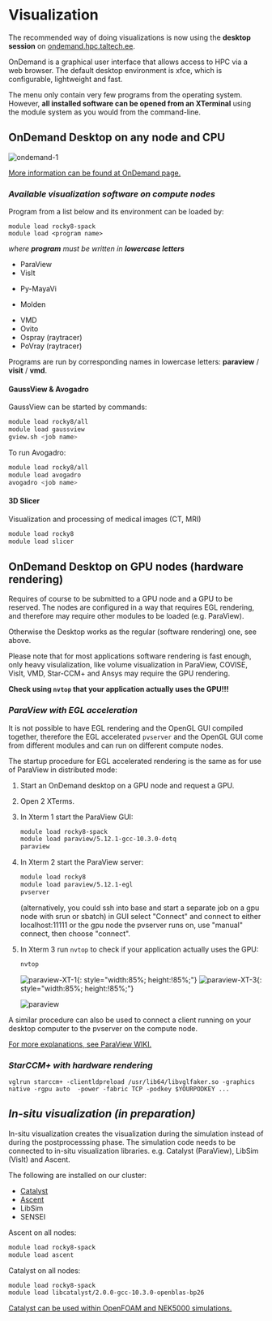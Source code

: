 # Visualization

The recommended way of doing visualizations is now using the **desktop session** on [ondemand.hpc.taltech.ee](https://ondemand.hpc.taltech.ee).

OnDemand is a graphical user interface that allows access to HPC via a web browser. The default desktop environment is xfce, which is configurable, lightweight and fast.

The menu only contain very few programs from the operating system. However, **all installed software can be opened from an XTerminal** using the module system as you would from the command-line.

## OnDemand Desktop on any node and CPU

![ondemand-1](/visualization/ondemand-1.png)

[More information can be found at OnDemand page.](/ondemand.html)

### _Available visualization software on compute nodes_

Program from a list below and its environment can be loaded by:

	module load rocky8-spack
	module load <program name>

_where **program** must be written in **lowercase letters**_ 

-   ParaView 
-   VisIt 
<!-- -   COVISE -->
-   Py-MayaVi 
<!-- -   OpenDX -->
-   Molden
<!-- -   VAPOR -->
-   VMD 
-   Ovito
-   Ospray (raytracer)
-   PoVray (raytracer)

Programs are run by corresponding names in lowercase letters: **paraview** / **visit** / **vmd**.

#### GaussView & Avogadro

GaussView can be started by commands:

```bash
module load rocky8/all
module load gaussview
gview.sh <job name>
```

To run Avogadro:

```bash
module load rocky8/all
module load avogadro
avogadro <job name>
```

#### 3D Slicer

Visualization and processing of medical images (CT, MRI)

```bash
module load rocky8
module load slicer
```

## OnDemand Desktop on GPU nodes (hardware rendering)

Requires of course to be submitted to a GPU node and a GPU to be reserved. The nodes are configured in a way that requires EGL rendering, and therefore may require other modules to be loaded (e.g. ParaView).

Otherwise the Desktop works as the regular (software rendering) one, see above.

Please note that for most applications software rendering is fast enough, only heavy visulalization, like volume visualization in ParaView, COVISE, VisIt, VMD, Star-CCM+ and Ansys may require the GPU rendering.


**Check using `nvtop` that your application actually uses the GPU!!!**


### _ParaView with EGL acceleration_

It is not possible to have EGL rendering and the OpenGL GUI compiled together, therefore the EGL accelerated `pvserver` and the OpenGL GUI come from different modules and can run on different compute nodes.

The startup procedure for EGL accelerated rendering is the same as for use of ParaView in distributed mode:

1. Start an OnDemand desktop on a GPU node and request a GPU.
2. Open 2 XTerms.
3. In Xterm 1 start the ParaView GUI:

	```bash
	module load rocky8-spack 
	module load paraview/5.12.1-gcc-10.3.0-dotq
	paraview
	```

4. In Xterm 2 start the ParaView server:

	```bash 
	module load rocky8 
	module load paraview/5.12.1-egl 
	pvserver
	```

	(alternatively, you could ssh into base and start a separate job on a gpu node with srun or sbatch) in GUI select "Connect" and connect to either localhost:11111 or the gpu node the pvserver runs on, use "manual" connect, then choose "connect".

5. In Xterm 3 run `nvtop` to check if your application actually uses the GPU:
	```bash 
	nvtop
	```
	
	![paraview-XT-1](/visualization/paraview-XT-1.png){: style="width:85%; height:!85%;"}
	![paraview-XT-3](/visualization/paraview-XT-3.png){: style="width:85%; height:!85%;"}
		
	![paraview](/visualization/paraview.png)



A similar procedure can also be used to connect a client running on your desktop computer to the pvserver on the compute node.

[For more explanations, see ParaView WIKI.](https://www.paraview.org/Wiki/Reverse_connection_and_port_forwarding)


### _StarCCM+ with hardware rendering_

    vglrun starccm+ -clientldpreload /usr/lib64/libvglfaker.so -graphics native -rgpu auto  -power -fabric TCP -podkey $YOURPODKEY ...

## _In-situ visualization (in preparation)_

In-situ visualization creates the visualization during the simulation instead of during the postprocesssing phase. The simulation code needs to be connected to in-situ visualization libraries. e.g. Catalyst (ParaView), LibSim (VisIt) and Ascent.

The following are installed on our cluster:

-   [Catalyst](https://www.paraview.org/insitu/)
-   [Ascent](https://github.com/Alpine-DAV/ascent)
-   LibSim
-   SENSEI

Ascent on all nodes:

```bash
module load rocky8-spack
module load ascent
```

Catalyst on all nodes:

```bash
module load rocky8-spack
module load libcatalyst/2.0.0-gcc-10.3.0-openblas-bp26
```

[Catalyst can be used within OpenFOAM and NEK5000 simulations.](https://github.com/KTH-Nek5000/InSituPackage) 

